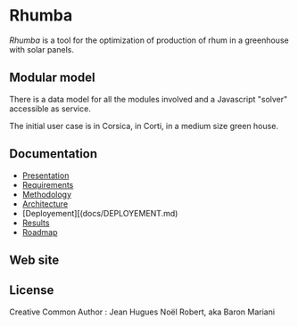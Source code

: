 # Rhumba
*Rhumba* is a tool for the optimization of production of rhum in a greenhouse with solar panels.

## Modular model

There is a data model for all the modules involved and a Javascript "solver" accessible as service.

The initial user case is in Corsica, in Corti, in a medium size green house.

## Documentation

- [Presentation](docs/PRESENTATION.md)
- [Requirements](docs/REQUIREMENTS.md)
- [Methodology](docs/METHODOLOGY.md)
- [Architecture](docs/ARCHITECTURE.md)
- [Deployement][(docs/DEPLOYEMENT.md)
- [Results](docs/RESULTS)
- [Roadmap](docs/ROADMAP.md)

## Web site

## License

Creative Common
Author : Jean Hugues Noël Robert, aka Baron Mariani


